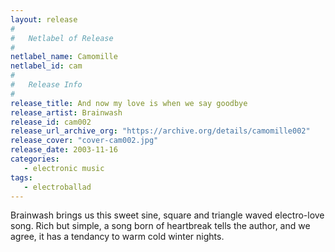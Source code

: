 ```yaml
---
layout: release
#
#   Netlabel of Release
#
netlabel_name: Camomille
netlabel_id: cam
#
#   Release Info
#
release_title: And now my love is when we say goodbye
release_artist: Brainwash
release_id: cam002
release_url_archive_org: "https://archive.org/details/camomille002"
release_cover: "cover-cam002.jpg"
release_date: 2003-11-16
categories:
   - electronic music
tags:
   - electroballad
---
```

Brainwash brings us this sweet sine, square and triangle waved electro-love song. Rich but simple,  a song born of heartbreak tells the author, and we agree, it has a tendancy to warm cold winter nights.
